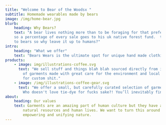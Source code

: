 ```yaml
---
title: "Welcome to Bear of the Woodsx "
subtitle: Homemade wearables made by bears
image: /img/home-bear.jpg
blurb:
    heading: Why Bears?
    text: "A bear lives nothing more than to be foraging for that prefect back scratching tree, 
    so a percentage of every sale goes to his uk native forest fund.  trees are a serious business 
    to bears so why leave it up to humans?"
intro:
    heading: "What we offer"
    text: "Bears Wears is the ultimate spot for unique hand made clothing lovers who want to support the bears that make them."
products:
    - image: img/illustrations-coffee.svg
      text: "We sell stuff and things blah blah sourced directly from independent bears. We’re proud to offer a variety 
        of garments made with great care for the environment and local communities. Check our posts or contact us directly 
        for custom shit."
    - image: /img/illustrations-coffee-gear.svg
      text: "We offer a small, but carefully curated selection of garments and custom items for every taste and desire. 
        Who doesn't love tie-dye for fucks sake?! You’ll inevitably find an item to fall in love with in our shop."
about:
    heading: Our values
    text: Garments are an amazing part of human culture but they have a dark side too – one of colonialism and mindless abuse of 
        natural resources and human lives. We want to turn this around and return the garment trade to the it's exhilarating, 
        empowering and unifying nature.
---
```


